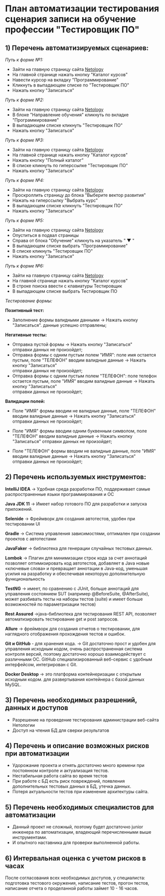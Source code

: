 # План автоматизации тестирования сценария записи на обучение профессии "Тестировщик ПО"


## 1) Перечень автоматизируемых сценариев:


_Путь к форме №1:_
* Зайти на главную страницу сайта [Netology](https://netology.ru/)
* На главной странице нажать кнопку "Каталог курсов"
* Навести курсор на вкладку "Программирование"
* Кликнуть в выпадающем списке по "Тестировщик ПО"
* Нажать кнопку "Записаться"


_Путь к форме №2:_
* Зайти на главную страницу сайта [Netology](https://netology.ru/)
* В блоке "Направление обучения" кликнуть по вкладке "Программирование"
* В выпадающем списке кликнуть "Тестировщик ПО"
* Нажать кнопку "Записаться"


_Путь к форме №3:_
* Зайти на главную страницу сайта [Netology](https://netology.ru/)
* На главной странице нажать кнопку "Каталог курсов"
* Нажать кнопку "Полный каталог"
* В списке кликнуть по гиперссылке "Тестировщик ПО"
* Нажать кнопку "Записаться"


_Путь к форме №4:_
* Зайти на главную страницу сайта [Netology](https://netology.ru/)
* Проскроллить страницу до блока "Выберите вектор развития"
* Нажать на гиперссылку "Выбрать курс"
* В выпадающем списке кликнуть "Тестировщик ПО"
* Нажать кнопку "Записаться"


_Путь к форме №5:_
* Зайти на главную страницу сайта [Netology](https://netology.ru/)
* Опуститься в подвал страницы
* Справа от блока "Обучение" кликнуть на указатель " ▼ "
* В выпадающем списке выбрать "Программирование"
* В списке кликнуть "Тестировщик ПО"
* Нажать кнопку "Записаться"


_Путь к форме №6:_
* Зайти на главную страницу сайта [Netology](https://netology.ru/)
* На главной странице нажать кнопку "Каталог курсов"
* В строке поиска ввести с клавиатуры Тестировщик
* В выпадающем списке выбрать Тестировщик ПО




_Тестирование формы:_


**Позитивный тест:**    
* Заполнение формы валидными данными -> Нажать кнопку "Записаться".
данные успешно отправлены;


**Негативные тесты:**  
* Отправка пустой формы -> Нажать кнопку "Записаться"  
отправки данных не произойдет;
* Отправка формы с одним пустым полем "ИМЯ": поле имя остается пустым, поле "ТЕЛЕФОН" вводим валидные данные -> Нажать кнопку "Записаться"  
отправки данных не произойдет;
* Отправка формы с одним пустым полем "ТЕЛЕФОН": поле телефон остается пустым, поле "ИМЯ" вводим валидные данные -> Нажать кнопку "Записаться"  
отправки данных не произойдет;


**Валидации полей:**    
* Поле "ИМЯ" формы вводим не валидные данные, поле "ТЕЛЕФОН" вводим валидные данные -> Нажать кнопку "Записаться"  
отправки данных не произойдет;


* Поле "ИМЯ" формы вводим одним буквенным символом, поле "ТЕЛЕФОН" вводим валидные данные -> Нажать кнопку "Записаться"
отправки данных не произойдет;


* Поле "ТЕЛЕФОН" формы вводим не валидные данные, поле "ИМЯ" вводим валидные данные -> Нажать кнопку "Записаться"  
отправки данных не произойдет;


## 2) Перечень используемых инструментов:


**IntelliJ IDEA** -> Удобная среда разработки ПО, поддерживает самые распространенные языки программирования и ОС


**Java JDK 11** -> Имеет набор готового ПО для разработки и запуска приложений.


**Selenide** -> Фреймворк для создания автотестов, удобен при тестировании UI


**Gradle** -> Система управления зависимостями, оптимален при создании проектов с автотестами


**JavaFaker** -> библиотека для генерации случайных тестовых данных.


**Lombok** -> Плагин для минимизации строк кода за счет аннотаций позволяет оптимизировать код автотестов, добавляет в Java новые «ключевые слова» и
превращает аннотации в Java-код, уменьшая усилия на разработку и обеспечивая некоторую дополнительную функциональность


**TestNG** -> имеет, по сравнению с JUnit, больше аннотаций для управления состоянием SUT (например @BeforeSuite, @AfterSuite), может разбивать тесты на наборы тестов (suite) и
имеет больше возможностей по параметризации тестов)


**Rest Assured** ->java-библиотека для тестирования REST API, позволяет автоматизировать тестирование get и post запросов.


**Allure** -> фреймворк для создания отчетов о тестировании, для наглядного отображения прохождения тестов и ошибок.


**Git и GitHub** - для хранения кода. -> Git достаточно прост и удобен для управления исходным кодом, очень распространенная система контроля версий, поэтому достаточно хорошо взаимодействует с различными ОС. GitHub специализированный веб-сервис с удобным интерфейсом, интегрирован с Git.


**Docker Desktop** -> это платформа контейнеризации с открытым исходным кодом. для развертывания контейнера с базой данных MySQL.




## 3) Перечень необходимых разрешений, данных и доступов


* Разрешение на проведение тестирования администрации веб-сайта Нетологии
* Доступ на чтения БД для сверки результатов




## 4) Перечень и описание возможных рисков при автоматизации


*  Удорожание проекта и отнять достаточно много времени при постоянном контроле и актуализация тестов.
* Нестабильная работа сайта во время тестов
* При работе с БД есть риск повреждений, появления дополнительных тестовых данных в БД, утечка данных.
* Потеря актуальности тестов при изменение архитектуры сайта.




## 5) Перечень необходимых специалистов для автоматизации


* Данный проект не сложный, поэтому будет достаточно junior инженера по автоматизации, владеющий перечисленными выше инструментами.
* И опытного наставника для проверки выполненной работы.


## 6) Интервальная оценка с учетом рисков в часах


После согласования всех необходимых доступов, у специалиста:
подготовка тестового окружения, написание тестов, прогон тестов, написание отчета о проделанной работы займет 10 - 16 часов.















